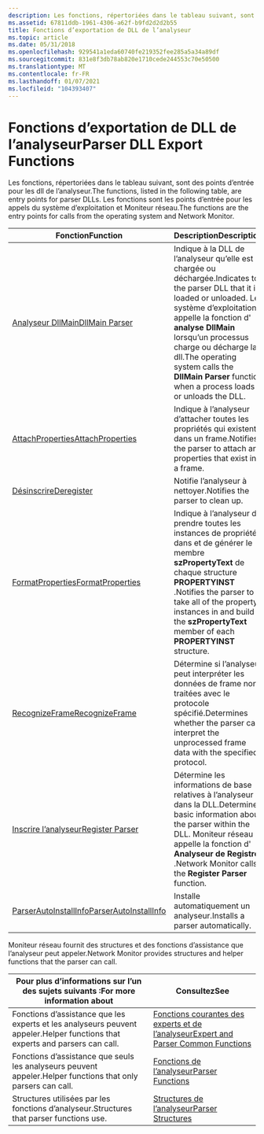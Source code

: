 ```yaml
---
description: Les fonctions, répertoriées dans le tableau suivant, sont des points d’entrée pour les dll de l’analyseur. Les fonctions sont les points d’entrée pour les appels du système d’exploitation et Moniteur réseau.
ms.assetid: 67811ddb-1961-4306-a62f-b9fd2d2d2b55
title: Fonctions d’exportation de DLL de l’analyseur
ms.topic: article
ms.date: 05/31/2018
ms.openlocfilehash: 929541a1eda60740fe219352fee285a5a34a89df
ms.sourcegitcommit: 831e8f3db78ab820e1710cede244553c70e50500
ms.translationtype: MT
ms.contentlocale: fr-FR
ms.lasthandoff: 01/07/2021
ms.locfileid: "104393407"
---
```

# <a name="parser-dll-export-functions"></a><span data-ttu-id="6212e-104">Fonctions d’exportation de DLL de l’analyseur</span><span class="sxs-lookup"><span data-stu-id="6212e-104">Parser DLL Export Functions</span></span>

<span data-ttu-id="6212e-105">Les fonctions, répertoriées dans le tableau suivant, sont des points d’entrée pour les dll de l’analyseur.</span><span class="sxs-lookup"><span data-stu-id="6212e-105">The functions, listed in the following table, are entry points for parser DLLs.</span></span> <span data-ttu-id="6212e-106">Les fonctions sont les points d’entrée pour les appels du système d’exploitation et Moniteur réseau.</span><span class="sxs-lookup"><span data-stu-id="6212e-106">The functions are the entry points for calls from the operating system and Network Monitor.</span></span>



| <span data-ttu-id="6212e-107">Fonction</span><span class="sxs-lookup"><span data-stu-id="6212e-107">Function</span></span>                                           | <span data-ttu-id="6212e-108">Description</span><span class="sxs-lookup"><span data-stu-id="6212e-108">Description</span></span>                                                                                                                                                    |
|----------------------------------------------------|----------------------------------------------------------------------------------------------------------------------------------------------------------------|
| [<span data-ttu-id="6212e-109">Analyseur DllMain</span><span class="sxs-lookup"><span data-stu-id="6212e-109">DllMain Parser</span></span>](dllmain-parser.md)               | <span data-ttu-id="6212e-110">Indique à la DLL de l’analyseur qu’elle est chargée ou déchargée.</span><span class="sxs-lookup"><span data-stu-id="6212e-110">Indicates to the parser DLL that it is loaded or unloaded.</span></span> <span data-ttu-id="6212e-111">Le système d’exploitation appelle la fonction d' **analyse DllMain** lorsqu’un processus charge ou décharge la dll.</span><span class="sxs-lookup"><span data-stu-id="6212e-111">The operating system calls the **DllMain Parser** function when a process loads or unloads the DLL.</span></span> |
| [<span data-ttu-id="6212e-112">AttachProperties</span><span class="sxs-lookup"><span data-stu-id="6212e-112">AttachProperties</span></span>](attachproperties.md)           | <span data-ttu-id="6212e-113">Indique à l’analyseur d’attacher toutes les propriétés qui existent dans un frame.</span><span class="sxs-lookup"><span data-stu-id="6212e-113">Notifies the parser to attach any properties that exist in a frame.</span></span>                                                                                            |
| [<span data-ttu-id="6212e-114">Désinscrire</span><span class="sxs-lookup"><span data-stu-id="6212e-114">Deregister</span></span>](deregister.md)                       | <span data-ttu-id="6212e-115">Notifie l’analyseur à nettoyer.</span><span class="sxs-lookup"><span data-stu-id="6212e-115">Notifies the parser to clean up.</span></span>                                                                                                                               |
| [<span data-ttu-id="6212e-116">FormatProperties</span><span class="sxs-lookup"><span data-stu-id="6212e-116">FormatProperties</span></span>](formatproperties.md)           | <span data-ttu-id="6212e-117">Indique à l’analyseur de prendre toutes les instances de propriété dans et de générer le membre **szPropertyText** de chaque structure **PROPERTYINST** .</span><span class="sxs-lookup"><span data-stu-id="6212e-117">Notifies the parser to take all of the property instances in and build the **szPropertyText** member of each **PROPERTYINST** structure.</span></span>                       |
| [<span data-ttu-id="6212e-118">RecognizeFrame</span><span class="sxs-lookup"><span data-stu-id="6212e-118">RecognizeFrame</span></span>](recognizeframe.md)               | <span data-ttu-id="6212e-119">Détermine si l’analyseur peut interpréter les données de frame non traitées avec le protocole spécifié.</span><span class="sxs-lookup"><span data-stu-id="6212e-119">Determines whether the parser can interpret the unprocessed frame data with the specified protocol.</span></span>                                                            |
| [<span data-ttu-id="6212e-120">Inscrire l’analyseur</span><span class="sxs-lookup"><span data-stu-id="6212e-120">Register Parser</span></span>](register-parser.md)             | <span data-ttu-id="6212e-121">Détermine les informations de base relatives à l’analyseur dans la DLL.</span><span class="sxs-lookup"><span data-stu-id="6212e-121">Determines basic information about the parser within the DLL.</span></span> <span data-ttu-id="6212e-122">Moniteur réseau appelle la fonction d' **Analyseur de Registre** .</span><span class="sxs-lookup"><span data-stu-id="6212e-122">Network Monitor calls the **Register Parser** function.</span></span>                                          |
| [<span data-ttu-id="6212e-123">ParserAutoInstallInfo</span><span class="sxs-lookup"><span data-stu-id="6212e-123">ParserAutoInstallInfo</span></span>](parserautoinstallinfo.md) | <span data-ttu-id="6212e-124">Installe automatiquement un analyseur.</span><span class="sxs-lookup"><span data-stu-id="6212e-124">Installs a parser automatically.</span></span>                                                                                                                               |



 

<span data-ttu-id="6212e-125">Moniteur réseau fournit des structures et des fonctions d’assistance que l’analyseur peut appeler.</span><span class="sxs-lookup"><span data-stu-id="6212e-125">Network Monitor provides structures and helper functions that the parser can call.</span></span>



| <span data-ttu-id="6212e-126">Pour plus d’informations sur l’un des sujets suivants :</span><span class="sxs-lookup"><span data-stu-id="6212e-126">For more information about</span></span>                          | <span data-ttu-id="6212e-127">Consultez</span><span class="sxs-lookup"><span data-stu-id="6212e-127">See</span></span>                                                                          |
|-----------------------------------------------------|------------------------------------------------------------------------------|
| <span data-ttu-id="6212e-128">Fonctions d’assistance que les experts et les analyseurs peuvent appeler.</span><span class="sxs-lookup"><span data-stu-id="6212e-128">Helper functions that experts and parsers can call.</span></span> | [<span data-ttu-id="6212e-129">Fonctions courantes des experts et de l’analyseur</span><span class="sxs-lookup"><span data-stu-id="6212e-129">Expert and Parser Common Functions</span></span>](expert-and-parser-common-functions.md) |
| <span data-ttu-id="6212e-130">Fonctions d’assistance que seuls les analyseurs peuvent appeler.</span><span class="sxs-lookup"><span data-stu-id="6212e-130">Helper functions that only parsers can call.</span></span>        | [<span data-ttu-id="6212e-131">Fonctions de l’analyseur</span><span class="sxs-lookup"><span data-stu-id="6212e-131">Parser Functions</span></span>](parser-functions.md)                                     |
| <span data-ttu-id="6212e-132">Structures utilisées par les fonctions d’analyseur.</span><span class="sxs-lookup"><span data-stu-id="6212e-132">Structures that parser functions use.</span></span>               | [<span data-ttu-id="6212e-133">Structures de l’analyseur</span><span class="sxs-lookup"><span data-stu-id="6212e-133">Parser Structures</span></span>](parser-structures.md)                                   |



 

 

 



